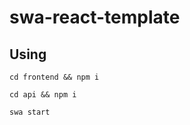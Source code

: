 # swa-react-template

## Using

```terminal
cd frontend && npm i
```

```terminal
cd api && npm i
```

```terminal
swa start
```
